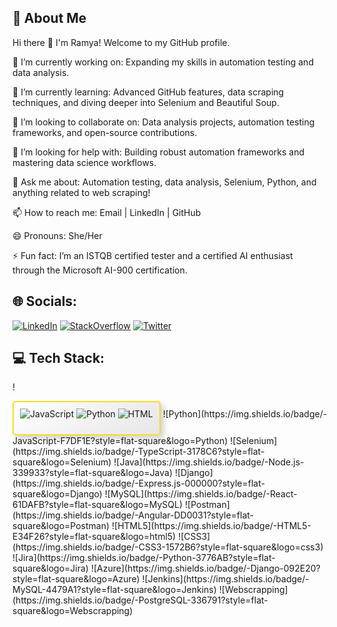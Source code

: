## 💫 **About Me**
Hi there 👋
I'm Ramya! Welcome to my GitHub profile.

🔭 I’m currently working on: Expanding my skills in automation testing and data analysis.

🌱 I’m currently learning: Advanced GitHub features, data scraping techniques, and diving deeper into Selenium and Beautiful Soup.

👯 I’m looking to collaborate on: Data analysis projects, automation testing frameworks, and open-source contributions.

🤔 I’m looking for help with: Building robust automation frameworks and mastering data science workflows.

💬 Ask me about: Automation testing, data analysis, Selenium, Python, and anything related to web scraping!

📫 How to reach me: Email | LinkedIn | GitHub

😄 Pronouns: She/Her

⚡ Fun fact: I’m an ISTQB certified tester and a certified AI enthusiast through the Microsoft AI-900 certification.

## 🌐 **Socials:**

[![LinkedIn](https://img.shields.io/badge/LinkedIn-blue?style=flat-square&logo=linkedin)](https://linkedin.com)
[![StackOverflow](https://img.shields.io/badge/StackOverflow-orange?style=flat-square&logo=stackoverflow)](https://stackoverflow.com)
[![Twitter](https://img.shields.io/badge/Twitter-blue?style=flat-square&logo=twitter)](https://twitter.com)

## 💻 **Tech Stack**:

!<div style="border: 2px solid #F7DF1E; border-radius: 5px; padding: 10px; display: inline-block; background: linear-gradient(145deg, #ffffff, #e6e6e6); box-shadow: 5px 5px 10px #d1d1d1, -5px -5px 10px #ffffff;">
    <img src="https://img.shields.io/badge/-JavaScript-F7DF1E?style=flat-square&logo=javascript" alt="JavaScript" />
    <img src="https://img.shields.io/badge/-Python-3776AB?style=flat-square&logo=python" alt="Python" />
    <img src="https://img.shields.io/badge/-HTML-E34F26?style=flat-square&logo=html5" alt="HTML" />
</div>
![Python](https://img.shields.io/badge/-JavaScript-F7DF1E?style=flat-square&logo=Python)
![Selenium](https://img.shields.io/badge/-TypeScript-3178C6?style=flat-square&logo=Selenium)
![Java](https://img.shields.io/badge/-Node.js-339933?style=flat-square&logo=Java)
![Django](https://img.shields.io/badge/-Express.js-000000?style=flat-square&logo=Django)
![MySQL](https://img.shields.io/badge/-React-61DAFB?style=flat-square&logo=MySQL)
![Postman](https://img.shields.io/badge/-Angular-DD0031?style=flat-square&logo=Postman)
![HTML5](https://img.shields.io/badge/-HTML5-E34F26?style=flat-square&logo=html5)
![CSS3](https://img.shields.io/badge/-CSS3-1572B6?style=flat-square&logo=css3) 
![Jira](https://img.shields.io/badge/-Python-3776AB?style=flat-square&logo=Jira)
![Azure](https://img.shields.io/badge/-Django-092E20?style=flat-square&logo=Azure)
![Jenkins](https://img.shields.io/badge/-MySQL-4479A1?style=flat-square&logo=Jenkins)
![Webscrapping](https://img.shields.io/badge/-PostgreSQL-336791?style=flat-square&logo=Webscrapping)


